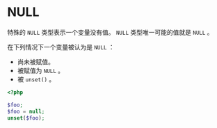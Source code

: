 # NULL

特殊的 `NULL` 类型表示一个变量没有值。 `NULL` 类型唯一可能的值就是 `NULL` 。

在下列情况下一个变量被认为是 `NULL` ：

* 尚未被赋值。
* 被赋值为 `NULL` 。
* 被 `unset()` 。

```php
<?php

$foo;
$foo = null;
unset($foo);

```

